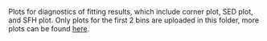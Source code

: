 Plots for diagnostics of fitting results, which include corner plot, SED plot, and SFH plot. Only plots for the first 2 bins are uploaded in this folder, more plots can be found [here](https://drive.google.com/drive/folders/1NppkCXAuDEz9shpl37MXu7uFd7vYCtHH?usp=sharing). 
